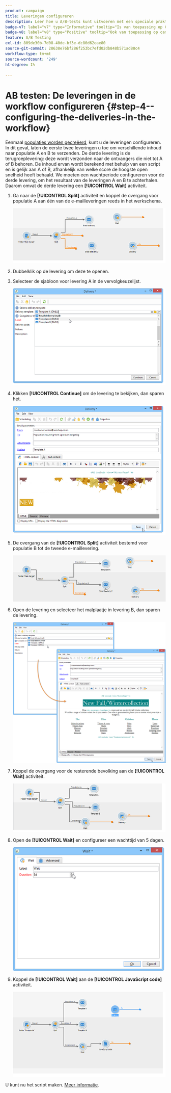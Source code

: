 ```yaml
---
product: campaign
title: Leveringen configureren
description: Leer hoe u A/B-tests kunt uitvoeren met een speciale praktijkcase
badge-v7: label="v7" type="Informative" tooltip="Is van toepassing op Campaign Classic v7"
badge-v8: label="v8" type="Positive" tooltip="Ook van toepassing op campagne v8"
feature: A/B Testing
exl-id: 809de30b-7d08-40de-bf3e-dc80d62eae80
source-git-commit: 28638e76bf286f253bc7efd02db848b571ad88c4
workflow-type: tm+mt
source-wordcount: '249'
ht-degree: 1%

---
```


# AB testen: De leveringen in de workflow configureren {#step-4--configuring-the-deliveries-in-the-workflow}

Eenmaal [populaties worden gecreëerd](a-b-testing-uc-population-samples.md), kunt u de leveringen configureren. In dit geval, laten de eerste twee leveringen u toe om verschillende inhoud naar populatie A en B te verzenden. De derde levering is de terugroeplevering: deze wordt verzonden naar de ontvangers die niet tot A of B behoren. De inhoud ervan wordt berekend met behulp van een script en is gelijk aan A of B, afhankelijk van welke score de hoogste open snelheid heeft behaald. We moeten een wachtperiode configureren voor de derde levering, om het resultaat van de leveringen A en B te achterhalen. Daarom omvat de derde levering een **[!UICONTROL Wait]** activiteit.

1. Ga naar de **[!UICONTROL Split]** activiteit en koppel de overgang voor populatie A aan één van de e-mailleveringen reeds in het werkschema.

   ![](assets/use_case_abtesting_createdeliveries_001.png)

1. Dubbelklik op de levering om deze te openen.
1. Selecteer de sjabloon voor levering A in de vervolgkeuzelijst.

   ![](assets/use_case_abtesting_createdeliveries_003.png)

1. Klikken **[!UICONTROL Continue]** om de levering te bekijken, dan sparen het.

   ![](assets/use_case_abtesting_createdeliveries_002.png)

1. De overgang van de **[!UICONTROL Split]** activiteit bestemd voor populatie B tot de tweede e-maillevering.

   ![](assets/use_case_abtesting_createdeliveries_004.png)

1. Open de levering en selecteer het malplaatje in levering B, dan sparen de levering.

   ![](assets/use_case_abtesting_createdeliveries_005.png)

1. Koppel de overgang voor de resterende bevolking aan de **[!UICONTROL Wait]** activiteit.

   ![](assets/use_case_abtesting_createdeliveries_006.png)

1. Open de **[!UICONTROL Wait]** en configureer een wachttijd van 5 dagen.

   ![](assets/use_case_abtesting_createdeliveries_007.png)

1. Koppel de **[!UICONTROL Wait]** aan de **[!UICONTROL JavaScript code]** activiteit.

   ![](assets/use_case_abtesting_createdeliveries_008.png)

U kunt nu het script maken. [Meer informatie](a-b-testing-uc-script.md).
